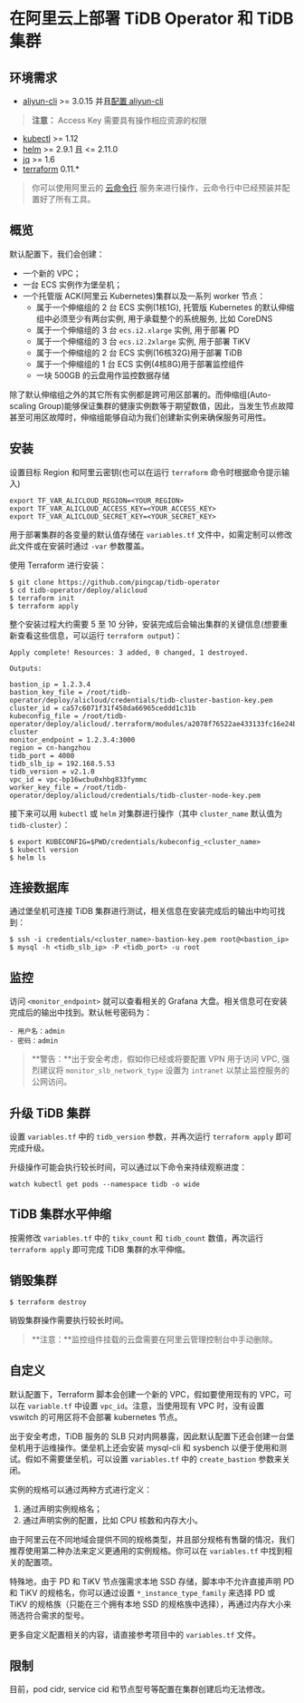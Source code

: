 # 在阿里云上部署 TiDB Operator 和 TiDB 集群

## 环境需求

- [aliyun-cli](https://github.com/aliyun/aliyun-cli) >= 3.0.15 并且[配置 aliyun-cli](https://www.alibabacloud.com/help/doc-detail/90766.htm?spm=a2c63.l28256.a3.4.7b52a893EFVglq)
> **注意：** Access Key 需要具有操作相应资源的权限
- [kubectl](https://kubernetes.io/docs/tasks/tools/install-kubectl/#install-kubectl) >= 1.12
- [helm](https://github.com/helm/helm/blob/master/docs/install.md#installing-the-helm-client) >= 2.9.1 且 <= 2.11.0
- [jq](https://stedolan.github.io/jq/download/) >= 1.6
- [terraform](https://learn.hashicorp.com/terraform/getting-started/install.html) 0.11.*

> 你可以使用阿里云的 [云命令行](https://shell.aliyun.com) 服务来进行操作，云命令行中已经预装并配置好了所有工具。

## 概览

默认配置下，我们会创建：

- 一个新的 VPC；
- 一台 ECS 实例作为堡垒机；
- 一个托管版 ACK(阿里云 Kubernetes)集群以及一系列 worker 节点：
  - 属于一个伸缩组的 2 台 ECS 实例(1核1G), 托管版 Kubernetes 的默认伸缩组中必须至少有两台实例, 用于承载整个的系统服务, 比如 CoreDNS
  - 属于一个伸缩组的 3 台 `ecs.i2.xlarge` 实例, 用于部署 PD
  - 属于一个伸缩组的 3 台 `ecs.i2.2xlarge` 实例, 用于部署 TiKV
  - 属于一个伸缩组的 2 台 ECS 实例(16核32G)用于部署 TiDB
  - 属于一个伸缩组的 1 台 ECS 实例(4核8G)用于部署监控组件
  - 一块 500GB 的云盘用作监控数据存储

除了默认伸缩组之外的其它所有实例都是跨可用区部署的。而伸缩组(Auto-scaling Group)能够保证集群的健康实例数等于期望数值，因此，当发生节点故障甚至可用区故障时，伸缩组能够自动为我们创建新实例来确保服务可用性。

## 安装

设置目标 Region 和阿里云密钥(也可以在运行 `terraform` 命令时根据命令提示输入)
```shell
export TF_VAR_ALICLOUD_REGION=<YOUR_REGION>
export TF_VAR_ALICLOUD_ACCESS_KEY=<YOUR_ACCESS_KEY>
export TF_VAR_ALICLOUD_SECRET_KEY=<YOUR_SECRET_KEY>
```

用于部署集群的各变量的默认值存储在 `variables.tf` 文件中，如需定制可以修改此文件或在安装时通过 `-var` 参数覆盖。

使用 Terraform 进行安装：

```shell
$ git clone https://github.com/pingcap/tidb-operator
$ cd tidb-operator/deploy/alicloud
$ terraform init
$ terraform apply
```

整个安装过程大约需要 5 至 10 分钟，安装完成后会输出集群的关键信息(想要重新查看这些信息，可以运行 `terraform output`)：

```
Apply complete! Resources: 3 added, 0 changed, 1 destroyed.

Outputs:

bastion_ip = 1.2.3.4
bastion_key_file = /root/tidb-operator/deploy/alicloud/credentials/tidb-cluster-bastion-key.pem
cluster_id = ca57c6071f31f458da66965ceddd1c31b
kubeconfig_file = /root/tidb-operator/deploy/alicloud/.terraform/modules/a2078f76522ae433133fc16e24bd21ae/kubeconfig_tidb-cluster
monitor_endpoint = 1.2.3.4:3000
region = cn-hangzhou
tidb_port = 4000
tidb_slb_ip = 192.168.5.53
tidb_version = v2.1.0
vpc_id = vpc-bp16wcbu0xhbg833fymmc
worker_key_file = /root/tidb-operator/deploy/alicloud/credentials/tidb-cluster-node-key.pem
```

接下来可以用 `kubectl` 或 `helm` 对集群进行操作（其中 `cluster_name` 默认值为 `tidb-cluster`）：

```shell
$ export KUBECONFIG=$PWD/credentials/kubeconfig_<cluster_name>
$ kubectl version
$ helm ls
```

## 连接数据库

通过堡垒机可连接 TiDB 集群进行测试，相关信息在安装完成后的输出中均可找到：

```shell
$ ssh -i credentials/<cluster_name>-bastion-key.pem root@<bastion_ip>
$ mysql -h <tidb_slb_ip> -P <tidb_port> -u root
```

## 监控

访问 `<monitor_endpoint>` 就可以查看相关的 Grafana 大盘。相关信息可在安装完成后的输出中找到。默认帐号密码为：

    - 用户名：admin
    - 密码：admin

> **警告：**出于安全考虑，假如你已经或将要配置 VPN 用于访问 VPC, 强烈建议将 `monitor_slb_network_type` 设置为 `intranet` 以禁止监控服务的公网访问。

## 升级 TiDB 集群

设置 `variables.tf` 中的 `tidb_version` 参数，并再次运行 `terraform apply` 即可完成升级。

升级操作可能会执行较长时间，可以通过以下命令来持续观察进度：

```
watch kubectl get pods --namespace tidb -o wide
```

## TiDB 集群水平伸缩

按需修改 `variables.tf` 中的 `tikv_count` 和 `tidb_count` 数值，再次运行 `terraform apply` 即可完成 TiDB 集群的水平伸缩。

## 销毁集群

```shell
$ terraform destroy
```

销毁集群操作需要执行较长时间。

> **注意：**监控组件挂载的云盘需要在阿里云管理控制台中手动删除。

## 自定义

默认配置下，Terraform 脚本会创建一个新的 VPC，假如要使用现有的 VPC，可以在 `variable.tf` 中设置 `vpc_id`。注意，当使用现有 VPC 时，没有设置 vswitch 的可用区将不会部署 kubernetes 节点。

出于安全考虑，TiDB 服务的 SLB 只对内网暴露，因此默认配置下还会创建一台堡垒机用于运维操作。堡垒机上还会安装 mysql-cli 和 sysbench 以便于使用和测试。假如不需要堡垒机，可以设置 `variables.tf` 中的 `create_bastion` 参数来关闭。

实例的规格可以通过两种方式进行定义：

1. 通过声明实例规格名；
2. 通过声明实例的配置，比如 CPU 核数和内存大小。

由于阿里云在不同地域会提供不同的规格类型，并且部分规格有售罄的情况，我们推荐使用第二种办法来定义更通用的实例规格。你可以在 `variables.tf` 中找到相关的配置项。

特殊地，由于 PD 和 TiKV 节点强需求本地 SSD 存储，脚本中不允许直接声明 PD 和 TiKV 的规格名，你可以通过设置 `*_instance_type_family` 来选择 PD 或 TiKV 的规格族（只能在三个拥有本地 SSD 的规格族中选择），再通过内存大小来筛选符合需求的型号。

更多自定义配置相关的内容，请直接参考项目中的 `variables.tf` 文件。

## 限制

目前，pod cidr, service cid 和节点型号等配置在集群创建后均无法修改。
